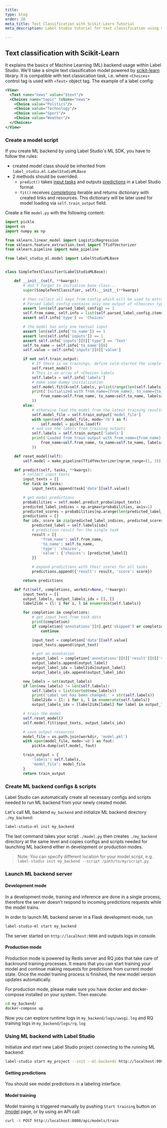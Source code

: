 ```yaml
---
title:
type: blog
order: 20
meta_title: Text Classification with Scikit-Learn Tutorial
meta_description: Label Studio tutorial for text classification using Scikit-Learn and Label Studio.

---
```


## Text classification with Scikit-Learn

It explains the basics of Machine Learning (ML) backend usage within Label Studio. 
We'll take a simple text classification model powered by [scikit-learn](https://scikit-learn.org/stable/) library.
It is compatible with text classication task, i.e. where `<Choices>` control tag is used with `<Text>` object tag. The example of a label config:

```xml
<View>
  <Text name="news" value="$text"/>
  <Choices name="topic" toName="news">
    <Choice value="Politics"/>
    <Choice value="Technology"/>
    <Choice value="Sport"/>
    <Choice value="Weather"/>
  </Choices>
</View>
```

### Create a model script

If you create ML backend by using Label Studio's ML SDK, you have to follow the rules:

- created model class should be inherited from `label_studio.ml.LabelStudioMLBase`
- 2 methods should be overrided:
    - `predict()` takes [input tasks](/guide/tasks.html#Basic-format) and outputs [predictions](/guide/export.html#predictions) in a Label Studio format
    - `fit()` receives [completions](/guide/export.html#Basic-format) iterable and returns dictionary with created links and resources. This dictionary will be later used for model loading via `self.train_output` field.

Create a file `model.py` with the following content:

```python
import pickle
import os
import numpy as np

from sklearn.linear_model import LogisticRegression
from sklearn.feature_extraction.text import TfidfVectorizer
from sklearn.pipeline import make_pipeline

from label_studio_ml.model import LabelStudioMLBase


class SimpleTextClassifier(LabelStudioMLBase):

    def __init__(self, **kwargs):
        # don't forget to initialize base class...
        super(SimpleTextClassifier, self).__init__(**kwargs)

        # then collect all keys from config which will be used to extract data from task and to form prediction
        # Parsed label config contains only one output of <Choices> type
        assert len(self.parsed_label_config) == 1
        self.from_name, self.info = list(self.parsed_label_config.items())[0]
        assert self.info['type'] == 'Choices'

        # the model has only one textual input
        assert len(self.info['to_name']) == 1
        assert len(self.info['inputs']) == 1
        assert self.info['inputs'][0]['type'] == 'Text'
        self.to_name = self.info['to_name'][0]
        self.value = self.info['inputs'][0]['value']

        if not self.train_output:
            # If there is no trainings, define cold-started the simple TF-IDF text classifier
            self.reset_model()
            # This is an array of <Choice> labels
            self.labels = self.info['labels']
            # make some dummy initialization
            self.model.fit(X=self.labels, y=list(range(len(self.labels))))
            print('Initialized with from_name={from_name}, to_name={to_name}, labels={labels}'.format(
                from_name=self.from_name, to_name=self.to_name, labels=str(self.labels)
            ))
        else:
            # otherwise load the model from the latest training results
            self.model_file = self.train_output['model_file']
            with open(self.model_file, mode='rb') as f:
                self.model = pickle.load(f)
            # and use the labels from training outputs
            self.labels = self.train_output['labels']
            print('Loaded from train output with from_name={from_name}, to_name={to_name}, labels={labels}'.format(
                from_name=self.from_name, to_name=self.to_name, labels=str(self.labels)
            ))

    def reset_model(self):
        self.model = make_pipeline(TfidfVectorizer(ngram_range=(1, 3)), LogisticRegression(C=10, verbose=True))

    def predict(self, tasks, **kwargs):
        # collect input texts
        input_texts = []
        for task in tasks:
            input_texts.append(task['data'][self.value])

        # get model predictions
        probabilities = self.model.predict_proba(input_texts)
        predicted_label_indices = np.argmax(probabilities, axis=1)
        predicted_scores = probabilities[np.arange(len(predicted_label_indices)), predicted_label_indices]
        predictions = []
        for idx, score in zip(predicted_label_indices, predicted_scores):
            predicted_label = self.labels[idx]
            # prediction result for the single task
            result = [{
                'from_name': self.from_name,
                'to_name': self.to_name,
                'type': 'choices',
                'value': {'choices': [predicted_label]}
            }]

            # expand predictions with their scores for all tasks
            predictions.append({'result': result, 'score': score})

        return predictions

    def fit(self, completions, workdir=None, **kwargs):
        input_texts = []
        output_labels, output_labels_idx = [], []
        label2idx = {l: i for i, l in enumerate(self.labels)}

        for completion in completions:
            # get input text from task data
            print(completion)
            if completion['annotations'][0].get('skipped') or completion['annotations'][0].get('was_cancelled'):
                continue

            input_text = completion['data'][self.value]
            input_texts.append(input_text)

            # get an annotation
            output_label = completion['annotations'][0]['result'][0]['value']['choices'][0]
            output_labels.append(output_label)
            output_label_idx = label2idx[output_label]
            output_labels_idx.append(output_label_idx)

        new_labels = set(output_labels)
        if len(new_labels) != len(self.labels):
            self.labels = list(sorted(new_labels))
            print('Label set has been changed:' + str(self.labels))
            label2idx = {l: i for i, l in enumerate(self.labels)}
            output_labels_idx = [label2idx[label] for label in output_labels]

        # train the model
        self.reset_model()
        self.model.fit(input_texts, output_labels_idx)

        # save output resources
        model_file = os.path.join(workdir, 'model.pkl')
        with open(model_file, mode='wb') as fout:
            pickle.dump(self.model, fout)

        train_output = {
            'labels': self.labels,
            'model_file': model_file
        }
        return train_output
```

### Create ML backend configs & scripts

Label Studio can automatically create all necessary configs and scripts needed to run ML backend from your newly created model.

Let's call ML backend `my_backend` and initialize ML backend directory `./my_backend`:

```bash
label-studio-ml init my_backend
```

The last command takes your script `./model.py` then creates `./my_backend` directory at the same level and copies configs and scripts needed for launching ML backend either in development or production modes.

> Note: You can specify different location for your model script, e.g. `label-studio init my_backend --script /path/to/my/script.py`

### Launch ML backend server

#### Development mode

In a development mode, training and inference are done in a single process, therefore the server doesn't respond to incoming predictions requests while the model trains.

In order to launch ML backend server in a Flask development mode, run

```bash
label-studio-ml start my_backend
```

The server started on `http://localhost:9090` and outputs logs in console.

#### Production mode

Production mode is powered by Redis server and RQ jobs that take care of backround training processes. It means that you can start training your model and continue making requests for predictions from current model state. 
Once the model training process is finished, the new model version updates automatically.

For production mode, please make sure you have docker and docker-compose installed on your system. Then execute:

```bash
cd my_backend/
docker-compose up
```

Now you can explore runtime logs in `my_backend/logs/uwsgi.log` and RQ training logs in `my_backend/logs/rq.log`

### Using ML backend with Label Studio

Initialize and start new Label Studio project connecting to the running ML backend:

```bash
label-studio start my_project --init --ml-backends http://localhost:9090
```

#### Getting predictions

You should see model predictions in a labeling interface.

#### Model training

Model training is triggered manually by pushing `Start training` button on [/model](http://localhost:8080/model) page, or by using an API call:

```bash
curl -X POST http://localhost:8080/api/models/train
```
